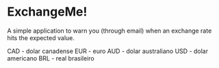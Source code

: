 # ExchangeMe!
A simple application to warn you (through email) when an exchange rate hits the expected value.

CAD - dolar canadense
EUR - euro
AUD - dolar australiano
USD - dolar americano
BRL - real brasileiro
